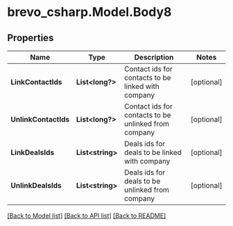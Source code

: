 # brevo_csharp.Model.Body8
## Properties

Name | Type | Description | Notes
------------ | ------------- | ------------- | -------------
**LinkContactIds** | **List&lt;long?&gt;** | Contact ids for contacts to be linked with company | [optional] 
**UnlinkContactIds** | **List&lt;long?&gt;** | Contact ids for contacts to be unlinked from company | [optional] 
**LinkDealsIds** | **List&lt;string&gt;** | Deals ids for deals to be linked with company | [optional] 
**UnlinkDealsIds** | **List&lt;string&gt;** | Deals ids for deals to be unlinked from company | [optional] 

[[Back to Model list]](../README.md#documentation-for-models) [[Back to API list]](../README.md#documentation-for-api-endpoints) [[Back to README]](../README.md)


